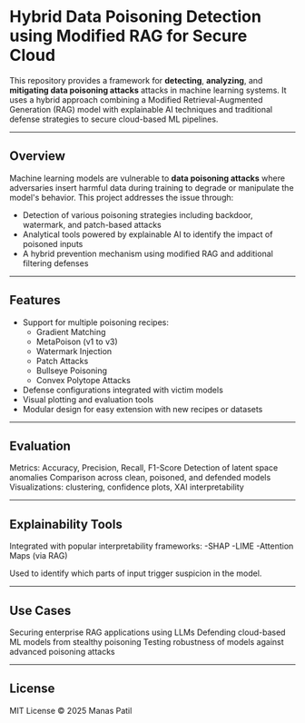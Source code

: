 # Hybrid Data Poisoning Detection using Modified RAG for Secure Cloud

This repository provides a framework for **detecting**, **analyzing**, and **mitigating data poisoning attacks** attacks in machine learning systems. It uses a hybrid approach combining a Modified Retrieval-Augmented Generation (RAG) model with explainable AI techniques and traditional defense strategies to secure cloud-based ML pipelines.

---

## Overview

Machine learning models are vulnerable to **data poisoning attacks** where adversaries insert harmful data during training to degrade or manipulate the model's behavior. This project addresses the issue through:

- Detection of various poisoning strategies including backdoor, watermark, and patch-based attacks
- Analytical tools powered by explainable AI to identify the impact of poisoned inputs
- A hybrid prevention mechanism using modified RAG and additional filtering defenses

---

## Features

- Support for multiple poisoning recipes:
  - Gradient Matching
  - MetaPoison (v1 to v3)
  - Watermark Injection
  - Patch Attacks
  - Bullseye Poisoning
  - Convex Polytope  Attacks
- Defense configurations integrated with victim models
- Visual plotting and evaluation tools
- Modular design for easy extension with new recipes or datasets

---

## Evaluation
Metrics: Accuracy, Precision, Recall, F1-Score
Detection of latent space anomalies
Comparison across clean, poisoned, and defended models
Visualizations: clustering, confidence plots, XAI interpretability

---
## Explainability Tools
Integrated with popular interpretability frameworks:
-SHAP
-LIME
-Attention Maps (via RAG)

Used to identify which parts of input trigger suspicion in the model.

---
## Use Cases
Securing enterprise RAG applications using LLMs
Defending cloud-based ML models from stealthy poisoning
Testing robustness of models against advanced poisoning attacks

---
## License
MIT License © 2025 Manas Patil

